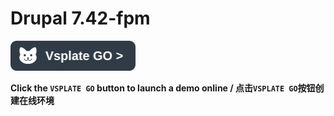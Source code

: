# Drupal 7.42-fpm

<a href="https://www.vsplate.com/?docker-compose=https://github.com/vsplate/dcenvs/drupal/7.42-fpm"><img alt="VSPLATE GO" src="https://raw.githubusercontent.com/vsplate/images/master/vsgo_btn.png" width="200px"></a>

**Click the `VSPLATE GO` button to launch a demo online / 点击`VSPLATE GO`按钮创建在线环境**